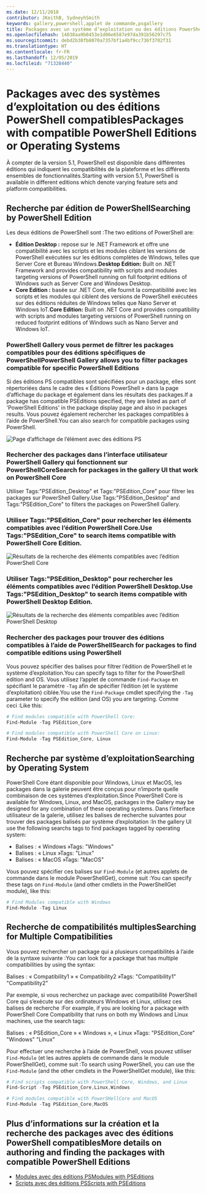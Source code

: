 ```yaml
---
ms.date: 12/11/2018
contributor: JKeithB, SydneyhSmith
keywords: gallery,powershell,applet de commande,psgallery
title: Packages avec un système d’exploitation ou des éditions PowerShell compatibles
ms.openlocfilehash: 14038aa9b0453e1d06e6587e97da391b56297c75
ms.sourcegitcommit: debd2b38fb8070a7357bf1a4bf9cc736f3702f31
ms.translationtype: HT
ms.contentlocale: fr-FR
ms.lasthandoff: 12/05/2019
ms.locfileid: "71328440"
---
```

# <a name="packages-with-compatible-powershell-editions-or-operating-systems"></a><span data-ttu-id="5bc29-103">Packages avec des systèmes d’exploitation ou des éditions PowerShell compatibles</span><span class="sxs-lookup"><span data-stu-id="5bc29-103">Packages with compatible PowerShell Editions or Operating Systems</span></span>

<span data-ttu-id="5bc29-104">À compter de la version 5.1, PowerShell est disponible dans différentes éditions qui indiquent les compatibilités de la plateforme et les différents ensembles de fonctionnalités.</span><span class="sxs-lookup"><span data-stu-id="5bc29-104">Starting with version 5.1, PowerShell is available in different editions which denote varying feature sets and platform compatibilities.</span></span>

## <a name="searching-by-powershell-edition"></a><span data-ttu-id="5bc29-105">Recherche par édition de PowerShell</span><span class="sxs-lookup"><span data-stu-id="5bc29-105">Searching by PowerShell Edition</span></span>

<span data-ttu-id="5bc29-106">Les deux éditions de PowerShell sont :</span><span class="sxs-lookup"><span data-stu-id="5bc29-106">The two editions of PowerShell are:</span></span>
- <span data-ttu-id="5bc29-107">**Édition Desktop :** repose sur le .NET Framework et offre une compatibilité avec les scripts et les modules ciblant les versions de PowerShell exécutées sur les éditions complètes de Windows, telles que Server Core et Bureau Windows.</span><span class="sxs-lookup"><span data-stu-id="5bc29-107">**Desktop Edition:** Built on .NET Framework and provides compatibility with scripts and modules targeting versions of PowerShell running on full footprint editions of Windows such as Server Core and Windows Desktop.</span></span>
- <span data-ttu-id="5bc29-108">**Core Edition :** basée sur .NET Core, elle fournit la compatibilité avec les scripts et les modules qui ciblent des versions de PowerShell exécutées sur des éditions réduites de Windows telles que Nano Server et Windows IoT.</span><span class="sxs-lookup"><span data-stu-id="5bc29-108">**Core Edition:** Built on .NET Core and provides compatibility with scripts and modules targeting versions of PowerShell running on reduced footprint editions of Windows such as Nano Server and Windows IoT.</span></span>

### <a name="powershell-gallery-allows-you-to-filter-packages-compatible-for-specific-powershell-editions"></a><span data-ttu-id="5bc29-109">PowerShell Gallery vous permet de filtrer les packages compatibles pour des éditions spécifiques de PowerShell</span><span class="sxs-lookup"><span data-stu-id="5bc29-109">PowerShell Gallery allows you to filter packages compatible for specific PowerShell Editions</span></span>

<span data-ttu-id="5bc29-110">Si des éditions PS compatibles sont spécifiées pour un package, elles sont répertoriées dans le cadre des « Éditions PowerShell » dans la page d’affichage du package et également dans les résultats des packages.</span><span class="sxs-lookup"><span data-stu-id="5bc29-110">If a package has compatible PSEditions specified, they are listed as part of 'PowerShell Editions' in the package display page and also in packages results.</span></span>
<span data-ttu-id="5bc29-111">Vous pouvez également rechercher les packages compatibles à l’aide de PowerShell.</span><span class="sxs-lookup"><span data-stu-id="5bc29-111">You can also search for compatible packages using PowerShell.</span></span>

![Page d’affichage de l’élément avec des éditions PS](../../Images/packagedisplaypagewithpseditions.PNG)

### <a name="search-for-packages-in-the-gallery-ui-that-work-on-powershell-core"></a><span data-ttu-id="5bc29-113">Rechercher des packages dans l’interface utilisateur PowerShell Gallery qui fonctionnent sur PowerShellCore</span><span class="sxs-lookup"><span data-stu-id="5bc29-113">Search for packages in the gallery UI that work on PowerShell Core</span></span>

<span data-ttu-id="5bc29-114">Utiliser Tags:"PSEdition_Desktop" et Tags:"PSEdition_Core" pour filtrer les packages sur PowerShell Gallery.</span><span class="sxs-lookup"><span data-stu-id="5bc29-114">Use Tags:"PSEdition_Desktop" and Tags:"PSEdition_Core" to filters the packages on PowerShell Gallery.</span></span>

### <a name="use-tagspsedition_core-to-search-items-compatible-with-powershell-core-edition"></a><span data-ttu-id="5bc29-115">Utiliser Tags:"PSEdition_Core" pour rechercher les éléments compatibles avec l’édition PowerShell Core.</span><span class="sxs-lookup"><span data-stu-id="5bc29-115">Use Tags:"PSEdition_Core" to search items compatible with PowerShell Core Edition.</span></span>

![Résultats de la recherche des éléments compatibles avec l’édition PowerShell Core](../../Images/searchresultswithpseditions.PNG)

### <a name="use-tagspsedition_desktop-to-search-items-compatible-with-powershell-desktop-edition"></a><span data-ttu-id="5bc29-117">Utiliser Tags:"PSEdition_Desktop" pour rechercher les éléments compatibles avec l’édition PowerShell Desktop.</span><span class="sxs-lookup"><span data-stu-id="5bc29-117">Use Tags:"PSEdition_Desktop" to search items compatible with PowerShell Desktop Edition.</span></span>

![Résultats de la recherche des éléments compatibles avec l’édition PowerShell Desktop](../../Images/searchresultswithpseditionsdesktop.PNG)

### <a name="search-for-packages-to-find-compatible-editions-using-powershell"></a><span data-ttu-id="5bc29-119">Rechercher des packages pour trouver des éditions compatibles à l’aide de PowerShell</span><span class="sxs-lookup"><span data-stu-id="5bc29-119">Search for packages to find compatible editions using PowerShell</span></span>
<span data-ttu-id="5bc29-120">Vous pouvez spécifier des balises pour filtrer l’édition de PowerShell et le système d’exploitation.</span><span class="sxs-lookup"><span data-stu-id="5bc29-120">You can specify tags to filter for the PowerShell edition and OS.</span></span>
<span data-ttu-id="5bc29-121">Vous utilisez l’applet de commande `Find-Package` en spécifiant le paramètre `-Tag` afin de spécifier l’édition (et le système d’exploitation) ciblée.</span><span class="sxs-lookup"><span data-stu-id="5bc29-121">You use the `Find-Package` cmdlet specifying the `-Tag` parameter to specify the edition (and OS) you are targeting.</span></span>
<span data-ttu-id="5bc29-122">Comme ceci :</span><span class="sxs-lookup"><span data-stu-id="5bc29-122">Like this:</span></span>

```powershell
# Find modules compatible with PowerShell Core:
Find-Module -Tag PSEdition_Core

# Find modules compatible with PowerShell Core on Linux:
Find-Module -Tag PSEdition_Core, Linux
```

## <a name="searching-by-operating-system"></a><span data-ttu-id="5bc29-123">Recherche par système d’exploitation</span><span class="sxs-lookup"><span data-stu-id="5bc29-123">Searching by Operating System</span></span>

<span data-ttu-id="5bc29-124">PowerShell Core étant disponible pour Windows, Linux et MacOS, les packages dans la galerie peuvent être conçus pour n’importe quelle combinaison de ces systèmes d’exploitation.</span><span class="sxs-lookup"><span data-stu-id="5bc29-124">Since PowerShell Core is available for Windows, Linux, and MacOS, packages in the Gallery may be designed for any combination of these operating systems.</span></span> <span data-ttu-id="5bc29-125">Dans l’interface utilisateur de la galerie, utilisez les balises de recherche suivantes pour trouver des packages balisés par système d’exploitation :</span><span class="sxs-lookup"><span data-stu-id="5bc29-125">In the gallery UI use the following searchs tags to find packages tagged by operating system:</span></span>

- <span data-ttu-id="5bc29-126">Balises : « Windows »</span><span class="sxs-lookup"><span data-stu-id="5bc29-126">Tags: "Windows"</span></span>
- <span data-ttu-id="5bc29-127">Balises : « Linux »</span><span class="sxs-lookup"><span data-stu-id="5bc29-127">Tags: "Linux"</span></span>
- <span data-ttu-id="5bc29-128">Balises : « MacOS »</span><span class="sxs-lookup"><span data-stu-id="5bc29-128">Tags: "MacOS"</span></span>

<span data-ttu-id="5bc29-129">Vous pouvez spécifier ces balises sur `Find-Module` (et autres applets de commande dans le module PowerShellGet), comme suit :</span><span class="sxs-lookup"><span data-stu-id="5bc29-129">You can specify these tags on `Find-Module` (and other cmdlets in the PowerShellGet module), like this:</span></span>

```powershell
# Find Modules compatible with Windows
Find-Module -Tag Linux
```

## <a name="searching-for-multiple-compatibilities"></a><span data-ttu-id="5bc29-130">Recherche de compatibilités multiples</span><span class="sxs-lookup"><span data-stu-id="5bc29-130">Searching for Multiple Compatibilities</span></span>

<span data-ttu-id="5bc29-131">Vous pouvez rechercher un package qui a plusieurs compatibilités à l’aide de la syntaxe suivante :</span><span class="sxs-lookup"><span data-stu-id="5bc29-131">You can look for a package that has multiple compatibilities by using the syntax:</span></span>

<span data-ttu-id="5bc29-132">Balises : « Compatibility1 » « Compatibility2 »</span><span class="sxs-lookup"><span data-stu-id="5bc29-132">Tags: "Compatibility1" "Compatibility2"</span></span>

<span data-ttu-id="5bc29-133">Par exemple, si vous recherchez un package avec compatibilité PowerShell Core qui s’exécute sur des ordinateurs Windows et Linux, utilisez ces balises de recherche :</span><span class="sxs-lookup"><span data-stu-id="5bc29-133">For example, if you are looking for a package with PowerShell Core Compatibility that runs on both my Windows and Linux machines, use the search tags:</span></span>

<span data-ttu-id="5bc29-134">Balises : « PSEdition_Core » « Windows », « Linux »</span><span class="sxs-lookup"><span data-stu-id="5bc29-134">Tags: "PSEdition_Core" "Windows" "Linux"</span></span>

<span data-ttu-id="5bc29-135">Pour effectuer une recherche à l’aide de PowerShell, vous pouvez utiliser `Find-Module` (et les autres applets de commande dans le module PowerShellGet), comme suit :</span><span class="sxs-lookup"><span data-stu-id="5bc29-135">To search using PowerShell, you can use the `Find-Module` (and the other cmdlets in the PowerShellGet module), like this:</span></span>

```powershell
# Find scripts compatible with PowerShell Core, Windows, and Linux
Find-Script -Tag PSEdition_Core,Linux,Windows

# Find modules compatible with PowerSHellCore and MacOS
Find-Module -Tag PSEdition_Core,MacOS
```

## <a name="more-details-on-authoring-and-finding-the-packages-with-compatible-powershell-editions"></a><span data-ttu-id="5bc29-136">Plus d’informations sur la création et la recherche des packages avec des éditions PowerShell compatibles</span><span class="sxs-lookup"><span data-stu-id="5bc29-136">More details on authoring and finding the packages with compatible PowerShell Editions</span></span>

- [<span data-ttu-id="5bc29-137">Modules avec des éditions PS</span><span class="sxs-lookup"><span data-stu-id="5bc29-137">Modules with PSEditions</span></span>](../../concepts/module-psedition-support.md)
- [<span data-ttu-id="5bc29-138">Scripts avec des éditions PS</span><span class="sxs-lookup"><span data-stu-id="5bc29-138">Scripts with PSEditions</span></span>](../../concepts/script-psedition-support.md)
